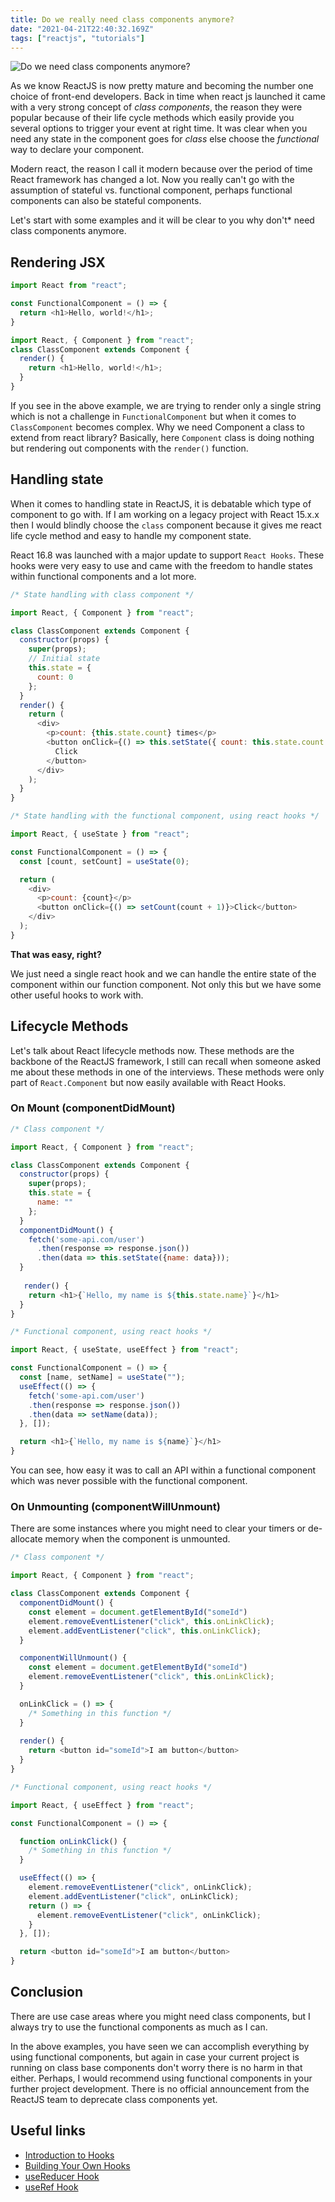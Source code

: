 ```yaml
---
title: Do we really need class components anymore?
date: "2021-04-21T22:40:32.169Z"
tags: ["reactjs", "tutorials"]
---
```


![Do we need class components anymore?](./do-we-need-class-components-anymore.jpg)

As we know ReactJS is now pretty mature and becoming the number one choice of front-end developers. Back in time when react js launched it came with a very strong concept of *class components*, the reason they were popular because of their life cycle methods which easily provide you several options to trigger your event at right time. It was clear when you need any state in the component goes for *class* else choose the *functional* way to declare your component.

Modern react, the reason I call it modern because over the period of time React framework has changed a lot. Now you really can't go with the assumption of stateful vs. functional component, perhaps functional components can also be stateful components.

Let's start with some examples and it will be clear to you why don't* need class components anymore.

## Rendering JSX
```js
import React from "react";

const FunctionalComponent = () => {
  return <h1>Hello, world!</h1>;
}
```
```js
import React, { Component } from "react";
class ClassComponent extends Component {
  render() {
    return <h1>Hello, world!</h1>;
  }
}
```
If you see in the above example, we are trying to render only a single string which is not a challenge in `FunctionalComponent` but when it comes to `ClassComponent` becomes complex. Why we need Component a class to extend from react library? Basically, here `Component` class is doing nothing but rendering out components with the `render()` function.

## Handling state
When it comes to handling state in ReactJS, it is debatable which type of component to go with. If I am working on a legacy project with React 15.x.x then I would blindly choose the `class` component because it gives me react life cycle method and easy to handle my component state.

React 16.8 was launched with a major update to support `React Hooks`. These hooks were very easy to use and came with the freedom to handle states within functional components and a lot more.

```js
/* State handling with class component */

import React, { Component } from "react";

class ClassComponent extends Component {
  constructor(props) {
    super(props);
    // Initial state
    this.state = {
      count: 0
    };
  }
  render() {
    return (
      <div>
        <p>count: {this.state.count} times</p>
        <button onClick={() => this.setState({ count: this.state.count + 1 })}>
          Click
        </button>
      </div>
    );
  }
}
```

```js
/* State handling with the functional component, using react hooks */

import React, { useState } from "react";

const FunctionalComponent = () => {
  const [count, setCount] = useState(0);

  return (
    <div>
      <p>count: {count}</p>
      <button onClick={() => setCount(count + 1)}>Click</button>
    </div>
  );
}
```
**That was easy, right?**

We just need a single react hook and we can handle the entire state of the component within our function component. Not only this but we have some other useful hooks to work with.

## Lifecycle Methods
Let's talk about React lifecycle methods now. These methods are the backbone of the ReactJS framework, I still can recall when someone asked me about these methods in one of the interviews. These methods were only part of `React.Component` but now easily available with React Hooks.

### On Mount (componentDidMount)

```js
/* Class component */

import React, { Component } from "react";

class ClassComponent extends Component {
  constructor(props) {
    super(props);
    this.state = {
      name: ""
    };
  }
  componentDidMount() {
    fetch('some-api.com/user')
      .then(response => response.json())
      .then(data => this.setState({name: data}));
  }
  
   render() {
    return <h1>{`Hello, my name is ${this.state.name}`}</h1>
  }
}
```
```js
/* Functional component, using react hooks */

import React, { useState, useEffect } from "react";

const FunctionalComponent = () => {
  const [name, setName] = useState("");
  useEffect(() => {
    fetch('some-api.com/user')
    .then(response => response.json())
    .then(data => setName(data));
  }, []);

  return <h1>{`Hello, my name is ${name}`}</h1>
}
```

You can see, how easy it was to call an API within a functional component which was never possible with the functional component.

### On Unmounting (componentWillUnmount)
There are some instances where you might need to clear your timers or de-allocate memory when the component is unmounted.
```js
/* Class component */

import React, { Component } from "react";

class ClassComponent extends Component {
  componentDidMount() {
    const element = document.getElementById("someId")
    element.removeEventListener("click", this.onLinkClick);
    element.addEventListener("click", this.onLinkClick);
  }

  componentWillUnmount() {
    const element = document.getElementById("someId")
    element.removeEventListener("click", this.onLinkClick);
  }

  onLinkClick = () => {
    /* Something in this function */
  }
  
  render() {
    return <button id="someId">I am button</button>
  }
}
```
```js
/* Functional component, using react hooks */

import React, { useEffect } from "react";

const FunctionalComponent = () => {

  function onLinkClick() {
    /* Something in this function */
  }

  useEffect(() => {
    element.removeEventListener("click", onLinkClick);
    element.addEventListener("click", onLinkClick);
    return () => {
      element.removeEventListener("click", onLinkClick);
    }
  }, []);

  return <button id="someId">I am button</button>
}
```

## Conclusion
There are use case areas where you might need class components, but I always try to use the functional components as much as I can.

In the above examples, you have seen we can accomplish everything by using functional components, but again in case your current project is running on class base components don't worry there is no harm in that either. Perhaps, I would recommend using functional components in your further project development. There is no official announcement from the ReactJS team to deprecate class components yet.

## Useful links
- [Introduction to Hooks](https://reactjs.org/docs/hooks-intro.html)
- [Building Your Own Hooks](https://reactjs.org/docs/hooks-custom.html)
- [useReducer Hook](https://reactjs.org/docs/hooks-reference.html#usereducer)
- [useRef Hook](https://reactjs.org/docs/hooks-reference.html#useref)